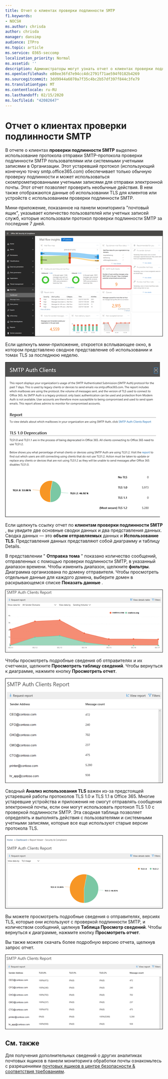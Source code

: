 ```yaml
---
title: Отчет о клиентах проверки подлинности SMTP
f1.keywords:
- NOCSH
ms.author: chrisda
author: chrisda
manager: dansimp
audience: ITPro
ms.topic: article
ms.service: O365-seccomp
localization_priority: Normal
ms.assetid: ''
description: Администраторы могут узнать отчет о клиентах проверки подлинности SMTP в панели мониторинга "Управление почтовыми сообщениями" в центре безопасности & соответствия требованиям.
ms.openlocfilehash: e80ee36fd7e94cc4dc2791f71ae594f0182b4269
ms.sourcegitcommit: 3dd9944a6070a7f35c4bc2b57df397f844c3fe79
ms.translationtype: MT
ms.contentlocale: ru-RU
ms.lasthandoff: 02/15/2020
ms.locfileid: "42082647"
---
```

# <a name="smtp-auth-clients-report"></a>Отчет о клиентах проверки подлинности SMTP

В отчете о клиентах **проверки подлинности SMTP** выделено использование протокола отправки SMTP-протокола проверки подлинности SMTP пользователями или системными учетными записями в Организации. Этот устаревший протокол (использующий конечную точку smtp.office365.com) обеспечивает только обычную проверку подлинности и может использоваться скомпрометированными учетными записями для отправки электронной почты.  Этот отчет позволяет проверить необычные действия. В нем также отображаются данные об использовании TLS для клиентов или устройств с использованием проверки подлинности SMTP.

Мини-приложение, показанное на панели мониторинга "почтовый ящик", указывает количество пользователей или учетных записей служб, которые использовали протокол проверки подлинности SMTP за последние 7 дней.

![Отчет по клиентам проверки подлинности SMTP в панели мониторинга "почтовые потоки" в центре безопасности & соответствия требованиям](../../media/smtp-auth-clients-report-selected.png)

Если щелкнуть мини-приложение, откроется всплывающее окно, в котором представлено сводное представление об использовании и томах TLS за последнюю неделю.

![Всплывающее меню в отчете о клиентах проверки подлинности SMTP](../../media/smtp-auth-clients-flyout.png)

Если щелкнуть ссылку отчет по **клиентам проверки подлинности SMTP** , вы увидите две основные сводки данных и два представления данных. Сводка данных — это **объем отправляемых** данных и **Использование TLS**. Представления данных представляют собой диаграмму и таблицу Details.

В представлении " **Отправка тома** " показано количество сообщений, отправленных с помощью проверки подлинности SMTP, в указанный диапазон времени. Чтобы изменить диапазон, щелкните **фильтры**. Диаграмма организована по домену отправителя. Чтобы просмотреть отдельные данные для каждого домена, выберите домен в раскрывающемся списке **Показать данные** .

![Отправка тома в отчете о клиентах проверки подлинности SMTP](../../media/smtp-auth-clients-report-sending-volume.png)

Чтобы просмотреть подробные сведения об отправителях и их счетчиках, щелкните **Просмотреть таблицу сведений**. Чтобы вернуться к диаграмме, нажмите кнопку **Просмотреть отчет**.

![Таблица Details для отправки тома в отчете о клиентах проверки подлинности SMTP](../../media/smtp-auth-clients-report-details-sending-volume.png)

Сводный **Анализ использования TLS** важен из-за предстоящей устаревшей работы протоколов TLS 1.0 и TLS 1.1 в Office 365. Многие устаревшие устройства и приложения не смогут отправлять сообщения электронной почты, если они могут использовать протокол TLS 1.0 с проверкой подлинности SMTP. Эта сводная таблица позволяет определять и выполнять действия с пользователями и системными учетными записями, которые все еще используют старые версии протокола TLS.

![Использование TLS в отчете о клиентах проверки подлинности SMTP](../../media/smtp-auth-clients-report-tls-usage.png)

Вы можете просмотреть подробные сведения о отправителях, версиях TLS, которые они используют с проверкой подлинности SMTP, и количеством сообщений, щелкнув **Таблица Просмотр сведений**. Чтобы вернуться к диаграмме, нажмите кнопку **Просмотреть отчет**.

Вы также можете скачать более подробную версию отчета, щелкнув запрос отчет.

![Таблица сведений об использовании TLS в отчете о клиентах проверки подлинности SMTP](../../media/smtp-auth-clients-report-details-tls-usage.png)

## <a name="see-also"></a>См. также

Для получения дополнительных сведений о других аналитиках почтовых ящиков в панели мониторинга обработки почты ознакомьтесь с разрешениями [почтовых ящиков в центре безопасности & соответствия требованиям](mail-flow-insights-v2.md).
